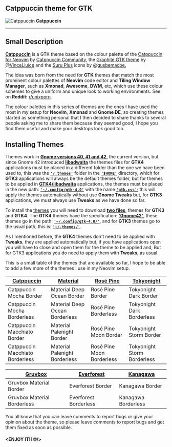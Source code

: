 ## Catppuccin theme for GTK

![Catppuccin](https://raw.githubusercontent.com/Fausto-Korpsvart/Catppuccin-GTK-Theme/main/screenshots/Catppuccin.png)
**Catppuccin**

---

## Small Description
<ins>**Catppuccin**</ins> is a GTK theme based on the colour palette of the [Catppuccin for Neovim](https://github.com/catppuccin/nvim) by [Catppuccin Community](https://github.com/catppuccin), the [Graphite GTK theme](https://github.com/vinceliuice/Graphite-gtk-theme) by [@VinceLiuice](https://github.com/vinceliuice) and the [Suru Plus](https://github.com/gusbemacbe/suru-plus) icons by [@gusbemacbe.](https://github.com/gusbemacbe)

The idea was born from the need for **GTK** themes that match the most prominent colour palettes of **Neovim** code editor and **Tiling Window Manager**, such as **Xmonad**, **Awesome**, **DWM**, etc, which use these colour schemes to give a uniform and unique look to working environments. See on **Reddit:** [r/unixporn](https://www.reddit.com/r/unixporn/).

The colour palettes in this series of themes are the ones I have used the most in my setup for **Neovim**, **Xmonad** and **Gnome DE**, so creating themes started as something personal that I then decided to share thanks to several people asking me to share them because they seemed good, I hope you find them useful and make your desktops look good too.

## Installing Themes
Themes work in <ins>**Gnome versions 40, 41 and 42**,</ins> the current version, but since Gnome 42 introduced <ins>**libadwaita**</ins> the themes files for **GTK4** applications must be placed in a different folder than the one we have been used to, this was the <ins>**`'/.themes'`**</ins> folder in the <ins>**`'$HOME'`**</ins> directory, which for **GTK3** applications will always be the default themes folder, but for themes to be applied in <ins>**GTK4/libadwaita**</ins> applications, the themes must be placed in the new path: <ins>**`'~/.config/gtk-4.0'`**</ins> with the name <ins>**`'gtk.css'`**</ins>; this will apply the themes automatically without use **Gnome Tweaks** but, for **GTK3** applications, we must always use **Tweaks** as we have done so far.

To install the [themes](https://www.pling.com/u/fkorpsvart) you will need to download <ins>**two files**</ins>, themes for **GTK3** and **GTK4**.
The **GTK4** themes have the specification: <ins>**'Gnome42'**</ins>, these themes go in the path: **<ins>`'~/.config/gtk-4.0/'`</ins>**, and for **GTK3** themes go to the usual path, this is: <ins>**`'~/.themes/'`**</ins>.

As I mentioned before, the **GTK4** themes don't need to be applied with **Tweaks**, they are applied automatically but, if you have applications open you will have to close and open them for the theme to be applied and, But for GTK3 applications you do need to apply them with **Tweaks**, as usual.

This is a small table of the themes that are available so far, I hope to be able to add a few more of the themes I use in my Neovim setup.

|[Catppuccin](https://www.pling.com/p/1715554)|[Material](https://www.pling.com/p/1706139)|[Rosé Pine](https://www.pling.com/p/1810530)|[Tokyonight](https://www.pling.com/p/1681315)|
|------|-------|-------|-------|
|Catppuccin Mocha Border|Material Deep Ocean Border|Rosé Pine Border|Tokyonight Dark Border|
|Catppuccin Mocha Borderless|Material Deep Ocean Borderless|Rosé Pine Borderless|Tokyonight Dark Borderless|
|Catppuccin Macchiato Border|Material Palenight Border|Rosé Pine Moon Border|Tokyonight Storm Border|
|Catppuccin Macchiato Borderless|Material Palenight Borderless|Rosé Pine Moon Borderless|Tokyonight Storm Borderless|

|[Gruvbox](https://www.pling.com/p/1681313)|[Everforest](https://www.pling.com/p/1695467)|[Kanagawa](https://www.pling.com/p/1810560)|
|------|-------|-------|
|Gruvbox Material Border|Everforest Border|Kanagawa Border|
|Gruvbox Material Borderless|Everforest Borderless|Kanagawa Borderless| 


You all know that you can leave comments to report bugs or give your opinion about the theme, so please leave comments to report bugs and get them fixed as soon as possible.

#### **<ENJOY IT!! :nerd_face:/>**
